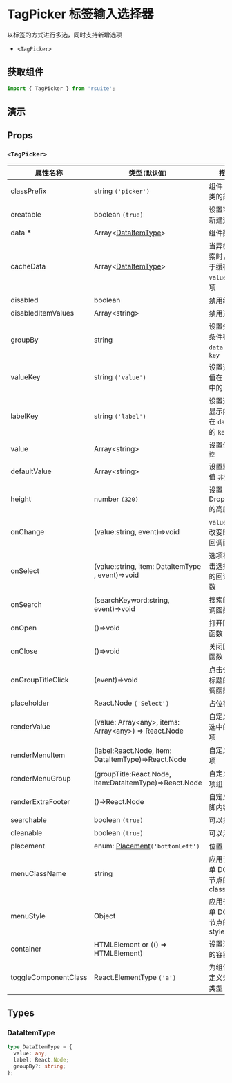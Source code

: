 # TagPicker 标签输入选择器

以标签的方式进行多选，同时支持新增选项

* `<TagPicker>`

## 获取组件

```js
import { TagPicker } from 'rsuite';
```

## 演示

<!--{demo}-->

## Props


### `<TagPicker>`

| 属性名称             | 类型`(默认值)`                                                   | 描述                                  |
| -------------------- | ---------------------------------------------------------------- | ------------------------------------- |
| classPrefix          | string `('picker')`                                              | 组件 CSS 类的前缀                     |
| creatable            | boolean `(true)`                                                 | 设置可以新建选项                      |
| data \*              | Array&lt;[DataItemType](#DataItemType)&gt;                       | 组件数据                              |
| cacheData            | Array&lt;[DataItemType](#DataItemType)&gt;                       | 当异步搜索时，用于缓存 `value` 的选项 |
| disabled             | boolean                                                          | 禁用组件                              |
| disabledItemValues   | Array&lt;string&gt;                                              | 禁用选项                              |
| groupBy              | string                                                           | 设置分组条件在 `data` 中的 `key`      |
| valueKey             | string `('value')`                                               | 设置选项值在 `data` 中的 `key`        |
| labelKey             | string `('label')`                                               | 设置选项显示内容在 `data` 中的 `key`  |
| value                | Array&lt;string&gt;                                              | 设置值 `受控`                         |
| defaultValue         | Array&lt;string&gt;                                              | 设置默认值 `非受控`                   |
| height               | number `(320)`                                                   | 设置 Dropdown 的高度                  |
| onChange             | (value:string, event)=>void                                      | `value` 发生改变时的回调函数          |
| onSelect             | (value:string, item: DataItemType , event)=>void                 | 选项被点击选择后的回调函数            |
| onSearch             | (searchKeyword:string, event)=>void                              | 搜索的回调函数                        |
| onOpen               | ()=>void                                                         | 打开回调函数                          |
| onClose              | ()=>void                                                         | 关闭回调函数                          |
| onGroupTitleClick    | (event)=>void                                                    | 点击分组标题的回调函数                |
| placeholder          | React.Node `('Select')`                                          | 占位符                                |
| renderValue          | (value: Array&lt;any&gt;, items: Array&lt;any&gt;) => React.Node | 自定义被选中的选项                    |
| renderMenuItem       | (label:React.Node, item: DataItemType)=>React.Node               | 自定义选项                            |
| renderMenuGroup      | (groupTitle:React.Node, item:DataItemType)=>React.Node           | 自定义选项组                          |
| renderExtraFooter    | ()=>React.Node                                                   | 自定义页脚内容                        |
| searchable           | boolean `(true)`                                                 | 可以搜索                              |
| cleanable            | boolean `(true)`                                                 | 可以清除                              |
| placement            | enum: [Placement](#Placement)`('bottomLeft')`                    | 位置                                  |
| menuClassName        | string                                                           | 应用于菜单 DOM 节点的 css class       |
| menuStyle            | Object                                                           | 应用于菜单 DOM 节点的 style           |
| container            | HTMLElement or (() => HTMLElement)                               | 设置渲染的容器                        |
| toggleComponentClass | React.ElementType `('a')`                                        | 为组件自定义元素类型                  |

## Types



### DataItemType

```ts
type DataItemType = {
  value: any;
  label: React.Node;
  groupBy?: string;
};
```
